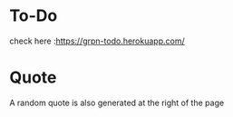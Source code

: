 # To-Do

check here :https://grpn-todo.herokuapp.com/
# Quote
A random quote is also generated at the right of the page
